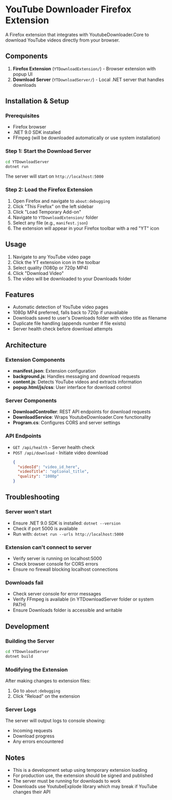 # YouTube Downloader Firefox Extension

A Firefox extension that integrates with YoutubeDownloader.Core to download YouTube videos directly from your browser.

## Components

1. **Firefox Extension** (`YTDownloadExtension/`) - Browser extension with popup UI
2. **Download Server** (`YTDownloadServer/`) - Local .NET server that handles downloads

## Installation & Setup

### Prerequisites
- Firefox browser
- .NET 9.0 SDK installed
- FFmpeg (will be downloaded automatically or use system installation)

### Step 1: Start the Download Server

```bash
cd YTDownloadServer
dotnet run
```

The server will start on `http://localhost:5000`

### Step 2: Load the Firefox Extension

1. Open Firefox and navigate to `about:debugging`
2. Click "This Firefox" on the left sidebar
3. Click "Load Temporary Add-on"
4. Navigate to `YTDownloadExtension/` folder
5. Select any file (e.g., `manifest.json`)
6. The extension will appear in your Firefox toolbar with a red "YT" icon

## Usage

1. Navigate to any YouTube video page
2. Click the YT extension icon in the toolbar
3. Select quality (1080p or 720p MP4)
4. Click "Download Video"
5. The video will be downloaded to your Downloads folder

## Features

- Automatic detection of YouTube video pages
- 1080p MP4 preferred, falls back to 720p if unavailable
- Downloads saved to user's Downloads folder with video title as filename
- Duplicate file handling (appends number if file exists)
- Server health check before download attempts

## Architecture

### Extension Components
- **manifest.json**: Extension configuration
- **background.js**: Handles messaging and download requests
- **content.js**: Detects YouTube videos and extracts information
- **popup.html/js/css**: User interface for download control

### Server Components
- **DownloadController**: REST API endpoints for download requests
- **DownloadService**: Wraps YoutubeDownloader.Core functionality
- **Program.cs**: Configures CORS and server settings

### API Endpoints
- `GET /api/health` - Server health check
- `POST /api/download` - Initiate video download
  ```json
  {
    "videoId": "video_id_here",
    "videoTitle": "optional_title",
    "quality": "1080p"
  }
  ```

## Troubleshooting

### Server won't start
- Ensure .NET 9.0 SDK is installed: `dotnet --version`
- Check if port 5000 is available
- Run with: `dotnet run --urls http://localhost:5000`

### Extension can't connect to server
- Verify server is running on localhost:5000
- Check browser console for CORS errors
- Ensure no firewall blocking localhost connections

### Downloads fail
- Check server console for error messages
- Verify FFmpeg is available (in YTDownloadServer folder or system PATH)
- Ensure Downloads folder is accessible and writable

## Development

### Building the Server
```bash
cd YTDownloadServer
dotnet build
```

### Modifying the Extension
After making changes to extension files:
1. Go to `about:debugging`
2. Click "Reload" on the extension

### Server Logs
The server will output logs to console showing:
- Incoming requests
- Download progress
- Any errors encountered

## Notes

- This is a development setup using temporary extension loading
- For production use, the extension should be signed and published
- The server must be running for downloads to work
- Downloads use YoutubeExplode library which may break if YouTube changes their API